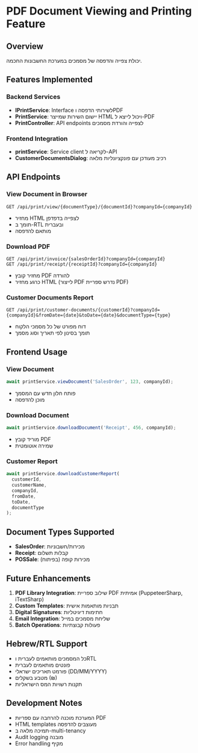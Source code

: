 # PDF Document Viewing and Printing Feature

## Overview
יכולת צפייה והדפסה של מסמכים במערכת החשבונות החכמה.

## Features Implemented

### Backend Services
- **IPrintService**: Interface לשירותי הדפסה וPDF
- **PrintService**: יישום השירות שמייצר HTML ויכול לייצא ל-PDF
- **PrintController**: API endpoints לצפייה והורדת מסמכים

### Frontend Integration
- **printService**: Service client לקריאה ל-API
- **CustomerDocumentsDialog**: רכיב מעודכן עם פונקציונליות מלאה

## API Endpoints

### View Document in Browser
```
GET /api/print/view/{documentType}/{documentId}?companyId={companyId}
```
- מחזיר HTML לצפייה בדפדפן
- תומך ב-RTL ובעברית
- מותאם להדפסה

### Download PDF
```
GET /api/print/invoice/{salesOrderId}?companyId={companyId}
GET /api/print/receipt/{receiptId}?companyId={companyId}
```
- מחזיר קובץ PDF להורדה
- כרגע מחזיר HTML (לייצור PDF נדרש ספריית PDF)

### Customer Documents Report
```
GET /api/print/customer-documents/{customerId}?companyId={companyId}&fromDate={date}&toDate={date}&documentType={type}
```
- דוח מפורט של כל מסמכי הלקוח
- תומך בסינון לפי תאריך וסוג מסמך

## Frontend Usage

### View Document
```typescript
await printService.viewDocument('SalesOrder', 123, companyId);
```
- פותח חלון חדש עם המסמך
- מוכן להדפסה

### Download Document
```typescript
await printService.downloadDocument('Receipt', 456, companyId);
```
- מוריד קובץ PDF
- שמירה אוטומטית

### Customer Report
```typescript
await printService.downloadCustomerReport(
  customerId, 
  customerName, 
  companyId, 
  fromDate, 
  toDate, 
  documentType
);
```

## Document Types Supported
- **SalesOrder**: מכירות/חשבוניות
- **Receipt**: קבלות תשלום
- **POSSale**: מכירות קופה (בפיתוח)

## Future Enhancements
1. **PDF Library Integration**: שילוב ספריית PDF אמיתית (PuppeteerSharp, iTextSharp)
2. **Custom Templates**: תבניות מותאמות אישית
3. **Digital Signatures**: חתימות דיגיטליות
4. **Email Integration**: שליחת מסמכים במייל
5. **Batch Operations**: פעולות קבוצתיות

## Hebrew/RTL Support
- כל המסמכים מותאמים לעברית וRTL
- פונטים מותאמים לעברית
- פורמט תאריכים ישראלי (DD/MM/YYYY)
- מטבע בשקלים (₪)
- תקנות רשויות המס הישראליות

## Development Notes
- המערכת מוכנה להרחבה עם ספריות PDF
- HTML templates מעוצבים להדפסה
- תמיכה מלאה ב-multi-tenancy
- Audit logging מובנה
- Error handling מקיף
